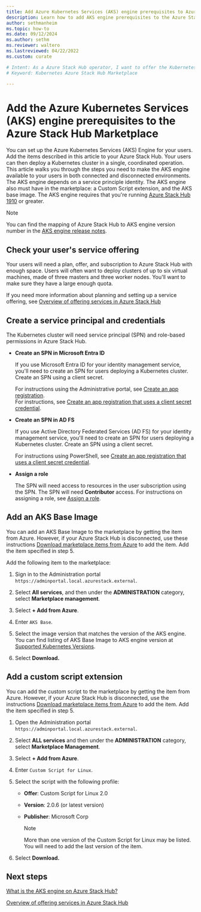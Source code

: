 ```yaml
---
title: Add Azure Kubernetes Services (AKS) engine prerequisites to Azure Stack Hub Marketplace 
description: Learn how to add AKS engine prerequisites to the Azure Stack Hub Marketplace.
author: sethmanheim
ms.topic: how-to
ms.date: 09/12/2024
ms.author: sethm
ms.reviewer: waltero
ms.lastreviewed: 04/22/2022
ms.custom: curate

# Intent: As a Azure Stack Hub operator, I want to offer the Kubernetes so that users can run the AKS engine.
# Keyword: Kubernetes Azure Stack Hub Marketplace

---
```



# Add the Azure Kubernetes Services (AKS) engine prerequisites to the Azure Stack Hub Marketplace

You can set up the Azure Kubernetes Services (AKS) Engine for your users. Add the items described in this article to your Azure Stack Hub. Your users can then deploy a Kubernetes cluster in a single, coordinated operation. This article walks you through the steps you need to make the AKS engine available to your users in both connected and disconnected environments. The AKS engine depends on a service principle identity. The AKS engine also must have in the marketplace: a Custom Script extension, and the AKS base image. The AKS engine requires that you're running [Azure Stack Hub 1910](release-notes.md?view=azs-1910&preserve-view=true) or greater.

> [!NOTE]  
> You can find the mapping of Azure Stack Hub to AKS engine version number in the [AKS engine release notes](../user/kubernetes-aks-engine-release-notes.md#aks-engine-and-azure-stack-version-mapping).

## Check your user's service offering

Your users will need a plan, offer, and subscription to Azure Stack Hub with enough space. Users will often want to deploy clusters of up to six virtual machines, made of three masters and three worker nodes. You'll want to make sure they have a large enough quota.

If you need more information about planning and setting up a service offering, see [Overview of offering services in Azure Stack Hub](service-plan-offer-subscription-overview.md)

## Create a service principal and credentials

The Kubernetes cluster will need service principal (SPN) and role-based permissions in Azure Stack Hub.

- **Create an SPN in Microsoft Entra ID**

    If you use Microsoft Entra ID for your identity management service, you'll need to create an SPN for users deploying a Kubernetes cluster. Create an SPN using a client secret.  

    For instructions using the Administrative portal, see [Create an app registration](./give-app-access-to-resources.md?tabs=az1%2Caz2&pivots=state-connected#manage-an-azure-ad-app).  
    For instructions, see [Create an app registration that uses a client secret credential](./give-app-access-to-resources.md#create-an-app-registration-that-uses-a-client-secret-credential).

- **Create an SPN in AD FS**

    If you use Active Directory Federated Services (AD FS) for your identity management service, you'll need to create an SPN for users deploying a Kubernetes cluster. Create an SPN using a client secret.  

    For instructions using PowerShell, see [Create an app registration that uses a client secret credential](./give-app-access-to-resources.md#create-app-registration-client-secret-adfs).

- **Assign a role**

    The SPN will need access to resources in the user subscription using the SPN. The SPN will need **Contributor** access. For instructions on assigning a role, see [Assign a role](./give-app-access-to-resources.md?#assign-a-role).

## Add an AKS Base Image

You can add an AKS Base Image to the marketplace by getting the item from Azure. However, if your Azure Stack Hub is disconnected, use these instructions [Download marketplace items from Azure](azure-stack-download-azure-marketplace-item.md?pivots=state-disconnected) to add the item. Add the item specified in step 5.

Add the following item to the marketplace:

1. Sign in to the Administration portal `https://adminportal.local.azurestack.external`.

1. Select **All services**, and then under the **ADMINISTRATION** category, select **Marketplace management**.

1. Select **+ Add from Azure**.

1. Enter `AKS Base`.

1. Select the image version that matches the version of the AKS engine. You can find listing of AKS Base Image to AKS engine version at [Supported Kubernetes Versions](..\user\kubernetes-aks-engine-release-notes.md#aks-engine-and-azure-stack-version-mapping). 

1. Select **Download.**

## Add a custom script extension

You can add the custom script to the marketplace by getting the item from Azure. However, if your Azure Stack Hub is disconnected, use the instructions [Download marketplace items from Azure](azure-stack-download-azure-marketplace-item.md?pivots=state-disconnected) to add the item.  Add the item specified in step 5.

1. Open the Administration portal `https://adminportal.local.azurestack.external`.

1. Select **ALL services** and then under the **ADMINISTRATION** category, select **Marketplace Management**.

1. Select **+ Add from Azure**.

1. Enter `Custom Script for Linux`.

1. Select the script with the following profile:
   - **Offer**: Custom Script for Linux 2.0
   - **Version**: 2.0.6 (or latest version)
   - **Publisher**: Microsoft Corp

     > [!Note]  
     > More than one version of the Custom Script for Linux may be listed. You will need to add the last version of the item.

1. Select **Download.**

## Next steps

[What is the AKS engine on Azure Stack Hub?](../user/azure-stack-kubernetes-aks-engine-overview.md)

[Overview of offering services in Azure Stack Hub](service-plan-offer-subscription-overview.md)
